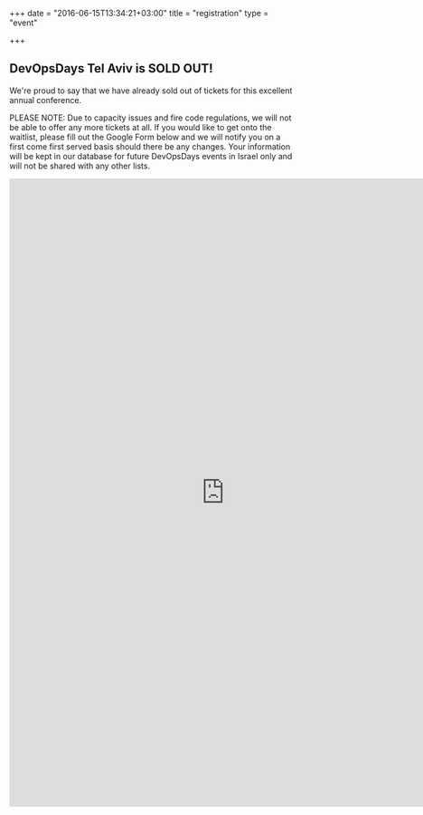 +++
date = "2016-06-15T13:34:21+03:00"
title = "registration"
type = "event"


+++

<div style="width:100%; text-align:left;">

<!--<div style="width:100%; text-align:left;" ><iframe  src="//eventbrite.com/e/devopsdays-tel-aviv-2016-tickets-26667774030?ref=eweb" frameborder="0" height="2300" width="100%" vspace="0" hspace="0" marginheight="5" marginwidth="5" scrolling="auto" allowtransparency="true"></iframe></div>-->

<h2>DevOpsDays Tel Aviv is SOLD OUT!</h2>

<p>We're proud to say that we have already sold out of tickets for this excellent annual conference.</p>

<p>PLEASE NOTE: Due to capacity issues and fire code regulations, we will not be able to offer any more tickets at all. If you would like to get onto the waitlist, please fill out the Google Form below and we will notify you on a first come first served basis should there be any changes. Your information will be kept in our database for future DevOpsDays events in Israel only and will not be shared with any other lists.</p>

<iframe src="https://docs.google.com/forms/d/e/1FAIpQLSdYG-6Llr3sI0xYjOPGZ9gNrc_borMYdISFUB9oIQgXNfUCbw/viewform?embedded=true" width="760" height="1110" frameborder="0" marginheight="0" marginwidth="0">Loading...</iframe>

</div>
